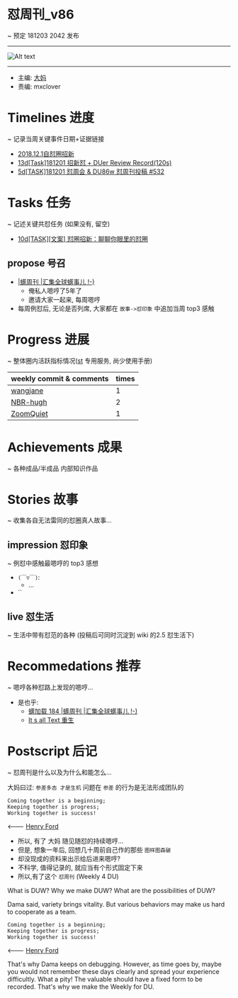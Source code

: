 # 怼周刊_v86
~ 预定 181203 2042 发布

-----------------------------------------

![Alt text](https://avatars1.githubusercontent.com/u/28214574?s=400&v=4)


-----------------------------------------

- 主编: [大妈](http://du.zoomquiet.io/2014-02/ac0-zq/)
- 责编: mxclover


# Timelines 进度 
~ 记录当周关键事件日期+证据链接

- [2018.12.1自怼圈招新](http://du.zoomquiet.io/2018-12/recruit-debuggers/)
- [13d[Task]181201 招新怼 + DUer Review Record(120s)](https://github.com/DebugUself/du4proto/issues/529)
- [ 5d[TASK]181201 怼周会 & DU86w 怼周刊投稿 #532 ](https://github.com/DebugUself/du4proto/issues/532)



# Tasks 任务 
~ 记述关键共怼任务 (如果没有, 留空)

- [ 10d[TASK][文案] 怼圈招新：聊聊你眼里的怼圈 ](https://github.com/DebugUself/du4proto/issues/533)

## propose 号召

- [|蠎周刊 |汇集全球蠎事儿 !-)](http://weekly.pychina.org/archives.html)
    + 俺私人嗯哼了5年了
    + 邀请大家一起来, 每周嗯哼
- 每周例怼后, 无论是否列席, 大家都在 `故事->怼印象` 中追加当周 top3 感触


# Progress 进展 
~ 整体圈内活跃指标情况([st](https://github.com/DebugUself/du4proto/tree/DU_tools/st) 专用服务, 尚少使用手册)


weekly commit & comments | times
--|--
[wangjane](https://github.com/QiLinJane) | 1
[NBR-hugh](https://github.com/NBR-hugh) | 2
[ZoomQuiet](https://github.com/ZoomQuiet) | 1




# Achievements 成果 
~ 各种成品/半成品 内部知识作品

      
# Stories 故事 
~ 收集各自无法雷同的怼圈真人故事...

## impression 怼印象 
~ 例怼中感触最嗯哼的 top3 感想

- `(￣▽￣)`:
    + ...
- ``

## live 怼生活
~ 生活中带有怼范的各种 (投稿后可同时沉淀到 wiki 的2.5 怼生活下)



# Recommedations 推荐 
~ 嗯哼各种怼路上发现的嗯哼...

- 是也乎:
    + [蠎加载 184 |蠎周刊 |汇集全球蠎事儿 !-)](http://weekly.pychina.org/importpython/importpython-184.html)
    + [It s all Text 重生](http://du.zoomquiet.io/2018-11/its-all-text/)


# Postscript 后记 
~ 怼周刊是什么以及为什么和能怎么...

大妈曰过: `参差多态 才是生机`
问题在 `参差` 的行为是无法形成团队的

    Coming together is a beginning; 
    Keeping together is progress; 
    Working together is success!

<--- [Henry Ford](https://www.brainyquote.com/quotes/quotes/h/henryford121997.html)

- 所以, 有了 大妈 随见随怼的持续嗯哼...
- 但是, 想象一年后, 回想几十周前自己作的那些 `图样图森破` 
- 却没现成的资料来出示给后进来嗯哼?
- 不科学, 值得记录的, 就应当有个形式固定下来
- 所以,有了这个 `怼周刊` (Weekly 4 DU)

What is DUW?
Why we make DUW?
What are the possibilities of DUW?

Dama said, variety brings vitality.
But various behaviors may make us hard to cooperate as a team.

    Coming together is a beginning; 
    Keeping together is progress; 
    Working together is success!

<--- [Henry Ford](https://www.brainyquote.com/quotes/quotes/h/henryford121997.html)

That's why Dama keeps on debugging.
However, as time goes by, maybe you would not remember these days clearly and spread your experience difficultly.
What a pity!
The valuable should have a fixed form to be recorded.
That's why we make the Weekly for DU.

